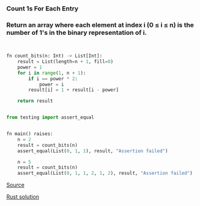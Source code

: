 ### Count 1s For Each Entry
### Return an array where each element at index i (0 ≤ i ≤ n) is the number of 1's in the binary representation of i.

```python


fn count_bits(n: Int) -> List[Int]:
    result = List(length=n + 1, fill=0)
    power = 1
    for i in range(1, n + 1):
        if i == power * 2:
            power = i
        result[i] = 1 + result[i - power]

    return result


from testing import assert_equal


fn main() raises:
    n = 2
    result = count_bits(n)
    assert_equal(List(0, 1, 1), result, "Assertion failed")

    n = 5
    result = count_bits(n)
    assert_equal(List(0, 1, 1, 2, 1, 2), result, "Assertion failed")

```


[Source](https://github.com/ratulb/mojo_programming/blob/main/codes/count_bits.mojo)

[Rust solution](https://ratulb.github.io/rust_programming/count_bits/introduction.html)
